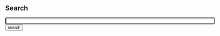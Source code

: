 ## Search
<script>
//var search_api = "http://localhost:8400/api/yacysearch.json";
var search_api = "/api/yacysearch.json";
</script>

<script>
// t.min.js from https://github.com/jasonmoo/t.js (C) MIT License by Jason Mooberry 
(function(){function c(a){this.t=a}function l(a,b){for(var e=b.split(".");e.length;){if(!(e[0]in a))return!1;a=a[e.shift()]}return a}function d(a,b){return a.replace(h,function(e,a,i,f,c,h,k,m){var f=l(b,f),j="",g;if(!f)return"!"==i?d(c,b):k?d(m,b):"";if(!i)return d(h,b);if("@"==i){e=b._key;a=b._val;for(g in f)f.hasOwnProperty(g)&&(b._key=g,b._val=f[g],j+=d(c,b));b._key=e;b._val=a;return j}}).replace(k,function(a,c,d){return(a=l(b,d))||0===a?"%"==c?(new Option(a)).innerHTML.replace(/"/g,"&quot;"):
a:""})}var h=/\{\{(([@!]?)(.+?))\}\}(([\s\S]+?)(\{\{:\1\}\}([\s\S]+?))?)\{\{\/\1\}\}/g,k=/\{\{([=%])(.+?)\}\}/g;c.prototype.render=function(a){return d(this.t,a)};window.t=c})();
</script>

<!-- template for result list used by t.js -->
<script type="t/template" id="resulttemplate">
{{=results}}
{{@items}}
<div class="panel panel-default">
  <div class="panel-heading">
    <h3 class="panel-title"><a href="{{=_val.link}}" target="_blank">{{=_val.title}}</a></h3>
  </div>
  <div class="panel-body">
    {{=_val.description}}
  </div>
  <div class="panel-footer">
    <a href="{{=_val.link}}" target="_blank">{{=_val.link}}</a><br>{{=_val.size}} {{=_val.sizename}}
  </div>
</div>
{{/@items}}
</script>

<!-- template for pagination bar -->
<script type="t/template" id="paginationtemplate">
<div class="btn-group" role="group" aria-label="pagination">
{{@items}}
  <button type="button" class="btn btn-{{=_val.style}} btn-xs" onClick="document.getElementById('startRecord').value={{=_val.startRecord}}; getapi();">{{=_val.page}}</button>
{{/@items}}
</div>
</script>

<!-- search request form -->
<div class="input-group">
<input type="text" name="query" id="query" class="form-control" size="80" maxlength="100" autofocus="autofocus" onFocus="this.select()" onClick="document.getElementById('startRecord').value=0;document.getElementById('query').value='';"/>
<input type="hidden" name="startRecord" id="startRecord" value="0"/>
<span class="input-group-btn">
<button id="search" onclick="return getapi()" class="btn btn-default">search</button>
</span>
</div>

<script>
  // XHR request to evaluate search request
  function getapi() {
    const query = document.querySelector('#query').value;
    const startRecord = parseInt(document.querySelector('#startRecord').value); // starts at 0
    const xhr = new XMLHttpRequest();
    xhr.open('GET', search_api + '?startRecord=' + startRecord + '&query=' + query);
    xhr.setRequestHeader('Content-type', 'application/json');
    xhr.responseType = 'json';
    xhr.send();
    xhr.onload = function() {
      var channel = xhr.response.channels[0];
      var pages = Math.floor(channel.totalResults / 10 + 1);
      channel["results"] = channel.totalResults == 0 ? "" : "<p>" + channel.totalResults + " hits, page " + Math.floor(startRecord / 10 + 1) + " of " + pages + "</p>";
      // result list 
      document.getElementById("result").innerHTML = new t(document.getElementById('resulttemplate').innerHTML).render(channel);
      // page navigation
      var pagenav = [{"startRecord" : startRecord < 10 ? 0 : startRecord - 10, "page" : "&lt;", "query" : query, "style" : "default"}];
      for (let p = 0; p < Math.min(pages, 20); p++) {
        pagenav.push({"startRecord" : p * 10, "page" : p + 1, "query" : query, "style" : p * 10 == startRecord ? "success" : "default"});
      }
      pagenav.push({"startRecord" : (startRecord + 10 > channel.totalResults) ? startRecord : startRecord + 10, "page" : "&gt;", "query" : query, "style" : "default"});
      document.getElementById("pagination").innerHTML = new t(document.getElementById('paginationtemplate').innerHTML).render({"items": pagenav});
    }
  }
  // event listener on query field to trigger search button when enter is hit
  var input = document.getElementById("query");
  input.addEventListener("keyup", function(event) {if (event.keyCode === 13) {return getapi();}});
</script>

<div id="result"></div>
<div id="pagination"></div>
